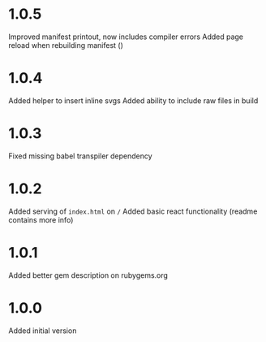 # 1.0.5
Improved manifest printout, now includes compiler errors
Added page reload when rebuilding manifest ()

# 1.0.4
Added helper to insert inline svgs
Added ability to include raw files in build

# 1.0.3
Fixed missing babel transpiler dependency

# 1.0.2
Added serving of `index.html` on `/`
Added basic react functionality (readme contains more info)

# 1.0.1
Added better gem description on rubygems.org

# 1.0.0
Added initial version
